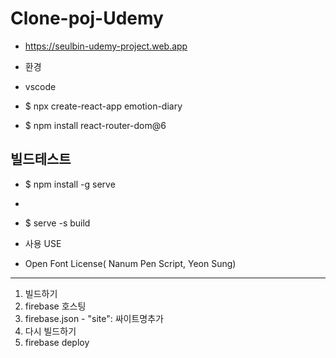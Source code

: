 # Clone-poj-Udemy

- https://seulbin-udemy-project.web.app

- 환경
- vscode
- $ npx create-react-app emotion-diary
- $ npm install react-router-dom@6

## 빌드테스트

- $ npm install -g serve
-
- $ serve -s build

- 사용 USE
- Open Font License( Nanum Pen Script, Yeon Sung)

---

1. 빌드하기
2. firebase 호스팅
3. firebase.json - "site": 싸이트명추가
4. 다시 빌드하기
5. firebase deploy
